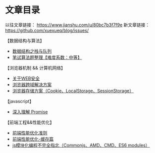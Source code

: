 # 文章目录

以往文章链接： <https://www.jianshu.com/u/80bc7b3f7f9e>
新文章链接：<https://github.com/xuexueq/blog/issues/>

【数据结构与算法】
* [数据结构之栈与队列](https://github.com/xuexueq/blog/issues/2)
* [笔试算法题整理【难度系数：中等】](https://github.com/xuexueq/blog/issues/10)

【浏览器机制 && 计算机网络】
* [关于WEB安全](https://github.com/xuexueq/blog/issues/9)
* [浏览器跨域解决方案](https://github.com/xuexueq/blog/issues/8)
* [浏览器存储方案（Cookie、LocalStorage、SessionStorage）](https://github.com/xuexueq/blog/issues/5)

【javascript】
* [深入理解 Promise](https://github.com/xuexueq/blog/issues/7)

【前端工程&&性能优化】
* [前端性能优化准则](https://github.com/xuexueq/blog/issues/6)
* [前端性能优化-缓存篇](https://github.com/xuexueq/blog/issues/4)
* [js模块化编程不完全指北（Commonjs、AMD、CMD、ES6 modules）](https://github.com/xuexueq/blog/issues/3)
